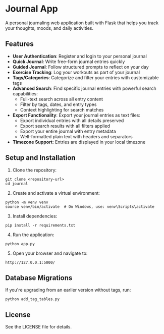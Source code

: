 # Journal App

A personal journaling web application built with Flask that helps you track your thoughts, moods, and daily activities.

## Features

- **User Authentication**: Register and login to your personal journal
- **Quick Journal**: Write free-form journal entries quickly
- **Guided Journal**: Follow structured prompts to reflect on your day
- **Exercise Tracking**: Log your workouts as part of your journal
- **Tags/Categories**: Categorize and filter your entries with customizable tags
- **Advanced Search**: Find specific journal entries with powerful search capabilities:
  - Full-text search across all entry content
  - Filter by tags, dates, and entry types
  - Context highlighting for search matches
- **Export Functionality**: Export your journal entries as text files:
  - Export individual entries with all details preserved
  - Export search results with all filters applied
  - Export your entire journal with entry metadata
  - Well-formatted plain text with headers and separators
- **Timezone Support**: Entries are displayed in your local timezone

## Setup and Installation

1. Clone the repository:
```
git clone <repository-url>
cd journal
```

2. Create and activate a virtual environment:
```
python -m venv venv
source venv/bin/activate  # On Windows, use: venv\Scripts\activate
```

3. Install dependencies:
```
pip install -r requirements.txt
```

4. Run the application:
```
python app.py
```

5. Open your browser and navigate to:
```
http://127.0.0.1:5000/
```

## Database Migrations

If you're upgrading from an earlier version without tags, run:
```
python add_tag_tables.py
```

## License

See the LICENSE file for details.